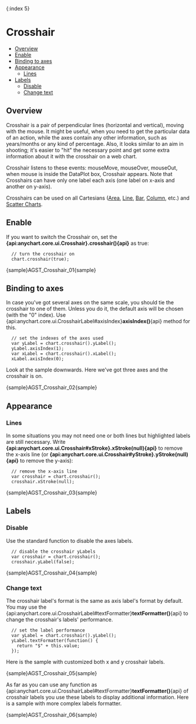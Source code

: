 {:index 5}
# Crosshair

* [Overview](#overview)
* [Enable](#enable)
* [Binding to axes](#binding_to_axes)
* [Appearance](#appearance)
   * [Lines](#lines)
* [Labels](#labels)
   * [Disable](#disable)
   * [Change text](#change_text)

## Overview

Crosshair is a pair of perpendicular lines (horizontal and vertical), moving with the mouse. It might be useful, when you need to get the particular data of an action, while the axes contain any other information, such as years/months or any kind of percentage. Also, it looks similar to an aim in shooting; it's easier to "hit" the necessary point and get some extra information about it with the crosshair on a web chart.

Crosshair listens to these events: mouseMove, mouseOver, mouseOut, when mouse is inside the DataPlot box, Crosshair appears. Note that Crosshairs can have only one label each axis (one label on x-axis and another on y-axis).

Crosshairs can be used on all Cartesians ([Area](../Basic_Charts_Types/Area_Chart), [Line](../Basic_Charts_Types/Line-Spline-StepLine_Charts), [Bar](../Basic_Charts_Types/Bar_Chart), [Column](../Basic_Charts_Types/Column_Chart), etc.) and [Scatter Charts](../Basic_Charts_Types/Scatter_Chart).
 
## Enable           
 
If you want to switch the Crosshair on, set the **{api:anychart.core.ui.Crosshair}.crosshair(){api}** as true:

```
  // turn the crosshair on
  chart.crosshair(true);
```
{sample}AGST\_Crosshair\_01{sample}

## Binding to axes

In case you've got several axes on the same scale, you should tie the crosshair to one of them. Unless you do it, the default axis will be chosen (with the "0" index). Use {api:anychart.core.ui.CrosshairLabel#axisIndex}**axisIndex()**{api} method for this.

```
  // set the indexes of the axes used
  var yLabel = chart.crosshair().yLabel();
  yLabel.axisIndex(1);
  var xLabel = chart.crosshair().xLabel();
  xLabel.axisIndex(0);
```
Look at the sample downwards. Here we've got three axes and the crosshair is on.

{sample}AGST\_Crosshair\_02{sample}

## Appearance

### Lines

In some situations you may not need one or both lines but highlighted labels are still necessary. Write **{api:anychart.core.ui.Crosshair#xStroke}.xStroke(null){api}** to remove the x-axis line (or **{api:anychart.core.ui.Crosshair#yStroke}.yStroke(null){api}** to remove the y-axis):

```
  // remove the x-axis line
  var crosshair = chart.crosshair();
  crosshair.xStroke(null);
```
{sample}AGST\_Crosshair\_03{sample}

## Labels

### Disable

Use the standard function to disable the axes labels.

```
  // disable the crosshair yLabels
  var crosshair = chart.crosshair();
  crosshair.yLabel(false);
```
{sample}AGST\_Crosshair\_04{sample}

### Change text

The crosshair label's format is the same as axis label's format by default. You may use the {api:anychart.core.ui.CrosshairLabel#textFormatter}**textFormatter()**{api} to change the crosshair's labels' performance.

```
  // set the label performance
  var yLabel = chart.crosshair().yLabel();
  yLabel.textFormatter(function() {
    return "$" + this.value;
  });
```

Here is the sample with customized both x and y crosshair labels.

{sample}AGST\_Crosshair\_05{sample}

As far as you can use any function as {api:anychart.core.ui.CrosshairLabel#textFormatter}**textFormatter()**{api} of crosshair labels you use these labels to display additional information. Here is a sample with more complex labels formatter.

{sample}AGST\_Crosshair\_06{sample}
